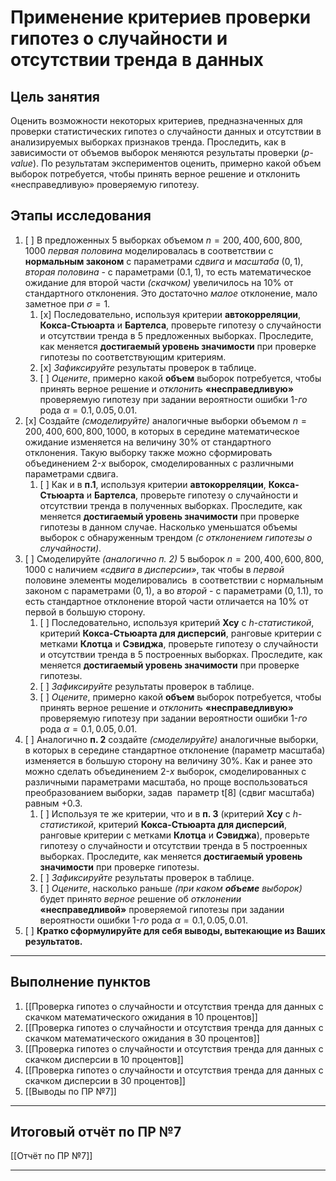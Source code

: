 # Применение критериев проверки гипотез о случайности и отсутствии тренда в данных

## Цель занятия

Оценить возможности некоторых критериев, предназначенных для проверки статистических гипотез о случайности данных и отсутствии в анализируемых выборках признаков тренда. Проследить, как в зависимости от объемов выборок меняются результаты проверки (_p-value_). По результатам экспериментов оценить, примерно какой объем выборок потребуется, чтобы принять верное решение и отклонить «несправедливую» проверяемую гипотезу.

## Этапы исследования

1. [ ] В предложенных $5$ выборках объемом $n=200, 400, 600, 800, 1000$ _первая половина_ моделировалась в соответствии с __нормальным законом__ с параметрами _сдвига_ и _масштаба_ $(0, 1)$, _вторая половина_ - с параметрами $(0.1, 1)$, то есть математическое ожидание для второй части _(скачком)_ увеличилось на $10\%$ от стандартного отклонения. Это достаточно _малое_ отклонение, мало заметное при $\sigma=1$. 
	1. [x] Последовательно, используя критерии __автокорреляции__, __Кокса-Стьюарта__ и __Бартелса__, проверьте гипотезу о случайности и отсутствии тренда в $5$ предложенных выборках. Проследите, как меняется __достигаемый уровень значимости__ при проверке гипотезы по соответствующим критериям.    
	2. [x] _Зафиксируйте_ результаты проверок в таблице.
	3. [ ] _Оцените_, примерно какой __объем__ выборок потребуется, чтобы принять верное решение и _отклонить_ __«несправедливую»__ проверяемую гипотезу при задании вероятности ошибки $1$-_го_ рода $\alpha=0.1, 0.05, 0.01$.
2. [x] Создайте _(смоделируйте)_ аналогичные выборки объемом $n=200, 400, 600, 800, 1000$, в которых в середине математическое ожидание изменяется на величину $30\%$ от стандартного отклонения. Такую выборку также можно сформировать объединением $2$-_х_ выборок, смоделированных с различными параметрами сдвига.
	1. [ ] Как и в __п.1__, используя критерии __автокорреляции__, __Кокса-Стьюарта__ и __Бартелса__, проверьте гипотезу о случайности и отсутствии тренда в полученных выборках. Проследите, как меняется __достигаемый уровень значимости__ при проверке гипотезы в данном случае. Насколько уменьшатся объемы выборок с обнаруженным трендом _(с отклонением гипотезы о случайности)_.
3. [ ] Смоделируйте _(аналогично п. 2)_ $5$ выборок $n=200, 400, 600, 800, 1000$ с наличием _«сдвига в дисперсии»_, так чтобы в _первой_ половине элементы моделировались  в соответствии с нормальным законом с параметрами $(0, 1)$, а во _второй_ - с параметрами $(0, 1.1)$, то есть стандартное отклонение второй части отличается на $10\%$ от первой в большую сторону.
	1. [ ] Последовательно, используя критерий __Хсу__ с $h$-_статистикой_, критерий __Кокса-Стьюарта для дисперсий__, ранговые критерии с метками __Клотца__ и __Сэвиджа__, проверьте гипотезу о случайности и отсутствии тренда в $5$ построенных выборках. Проследите, как меняется __достигаемый уровень значимости__ при проверке гипотезы.
	2. [ ] _Зафиксируйте_ результаты проверок в таблице.
	3. [ ] _Оцените_, примерно какой __объем__ выборок потребуется, чтобы принять верное решение и _отклонить_ __«несправедливую»__ проверяемую гипотезу при задании вероятности ошибки $1$-_го_ рода $\alpha=0.1, 0.05, 0.01$.
4. [ ] Аналогично __п. 2__ создайте _(смоделируйте)_ аналогичные выборки, в которых в середине стандартное отклонение (параметр масштаба) изменяется в большую сторону на величину $30\%$. Как и ранее это можно сделать объединением $2$-_х_ выборок, смоделированных с различными параметрами масштаба, но проще воспользоваться преобразованием выборки, задав  параметр t[8] (сдвиг масштаба) равным +0.3.
	1. [ ] Используя те же критерии, что и в __п. 3__ (критерий __Хсу__ с $h$-_статистикой_, критерий __Кокса-Стьюарта для дисперсий__, ранговые критерии с метками __Клотца__ и __Сэвиджа__), проверьте гипотезу о случайности и отсутствии тренда в $5$ построенных выборках. Проследите, как меняется __достигаемый уровень значимости__ при проверке гипотезы.
	2. [ ] _Зафиксируйте_ результаты проверок в таблице.
	3. [ ] _Оцените_, насколько раньше _(при каком __объеме__ выборок)_ будет принято _верное_ решение об _отклонении_ __«несправедливой»__ проверяемой гипотезы при задании вероятности ошибки $1$-_го_ рода $\alpha=0.1, 0.05, 0.01$.
5. [ ] **Кратко сформулируйте для себя выводы, вытекающие из Ваших результатов.** 
---

## Выполнение пунктов

1. [[Проверка гипотез о случайности и отсутствия тренда для данных с скачком математического ожидания в 10 процентов]]
2. [[Проверка гипотез о случайности и отсутствия тренда для данных с скачком математического ожидания в 30 процентов]]
3. [[Проверка гипотез о случайности и отсутствия тренда для данных с скачком дисперсии в 10 процентов]]
4. [[Проверка гипотез о случайности и отсутствия тренда для данных с скачком дисперсии в 30 процентов]]
5. [[Выводы по ПР №7]]
___
## Итоговый отчёт по ПР №7

[[Отчёт по ПР №7]]
___